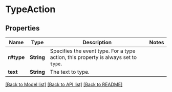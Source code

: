 # TypeAction

## Properties

Name | Type | Description | Notes
------------ | ------------- | ------------- | -------------
**r#type** | **String** | Specifies the event type. For a type action, this property is  always set to `type`.  | 
**text** | **String** | The text to type.  | 

[[Back to Model list]](../README.md#documentation-for-models) [[Back to API list]](../README.md#documentation-for-api-endpoints) [[Back to README]](../README.md)


